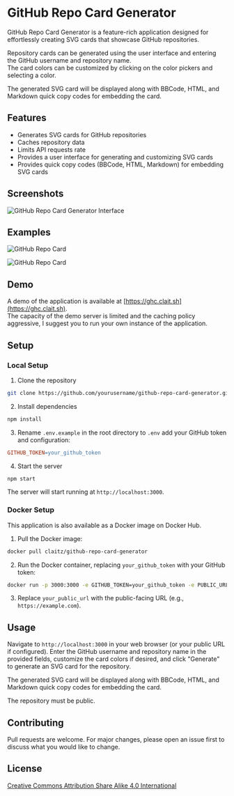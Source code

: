 # GitHub Repo Card Generator

GitHub Repo Card Generator is a feature-rich application designed for effortlessly creating SVG cards that showcase GitHub repositories.

Repository cards can be generated using the user interface and entering the GitHub username and repository name.  
The card colors can be customized by clicking on the color pickers and selecting a color.

The generated SVG card will be displayed along with BBCode, HTML, and Markdown quick copy codes for embedding the card.

## Features

- Generates SVG cards for GitHub repositories
- Caches repository data
- Limits API requests rate
- Provides a user interface for generating and customizing SVG cards
- Provides quick copy codes (BBCode, HTML, Markdown) for embedding SVG cards

## Screenshots

![GitHub Repo Card Generator Interface](https://imgur.com/bmNbwdB.png)

## Examples

![GitHub Repo Card](https://ghc.clait.sh/repo/claitz/GitHub-Repo-Cards-Generator?bg_color=%23ffffff&title_color=%230366d6&text_color=%23333333&icon_color=%233g3333)

![GitHub Repo Card](https://ghc.clait.sh/repo/claitz/GitHub-Repo-Cards-Generator?bg_color=%23333333&title_color=%2337ff00&text_color=%2300ddff&icon_color=%23ff00bb)

## Demo

A demo of the application is available at [https://ghc.clait.sh](https://ghc.clait.sh).  
The capacity of the demo server is limited and the caching policy aggressive, I suggest you to run your own instance of the application.

## Setup

### Local Setup

1. Clone the repository

```bash
git clone https://github.com/yourusername/github-repo-card-generator.git
```

2. Install dependencies
```bash
npm install
```

3. Rename `.env.example` in the root directory to `.env` add your GitHub token and configuration:

```makefile
GITHUB_TOKEN=your_github_token
```

4. Start the server
```bash
npm start
```

The server will start running at `http://localhost:3000`.

### Docker Setup
This application is also available as a Docker image on Docker Hub.

1. Pull the Docker image:
```bash
docker pull claitz/github-repo-card-generator
```
2. Run the Docker container, replacing `your_github_token` with your GitHub token:
```bash
docker run -p 3000:3000 -e GITHUB_TOKEN=your_github_token -e PUBLIC_URL=your_public_url claitz/github-repo-card-generator
```

3. Replace `your_public_url` with the public-facing URL (e.g., `https://example.com`).

## Usage
Navigate to `http://localhost:3000` in your web browser (or your public URL if configured).
Enter the GitHub username and repository name in the provided fields, customize the card colors if desired, and click "Generate" to generate an SVG card for the repository.

The generated SVG card will be displayed along with BBCode, HTML, and Markdown quick copy codes for embedding the card.

The repository must be public.

## Contributing
Pull requests are welcome. For major changes, please open an issue first to discuss what you would like to change.

## License

[Creative Commons Attribution Share Alike 4.0 International](https://choosealicense.com/licenses/cc-by-sa-4.0/)
